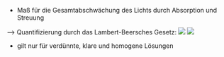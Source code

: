 - Maß für die Gesamtabschwächung des Lichts durch Absorption und Streuung 

--> Quantifizierung durch das Lambert-Beersches Gesetz:
![](Pasted%20image%2020241017122845.png)
![](Pasted%20image%2020241017122936.png)
- gilt nur für verdünnte, klare und homogene Lösungen 